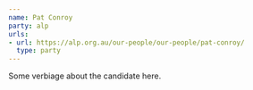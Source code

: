 ```yaml
---
name: Pat Conroy
party: alp
urls:
- url: https://alp.org.au/our-people/our-people/pat-conroy/
  type: party
---
```

Some verbiage about the candidate here.
